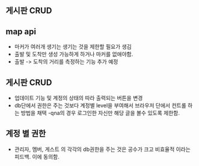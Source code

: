 ## 게시판 CRUD 

## map api 
- 마커가 여러개 생기는 생기는 것을 제한할 필요가 생김
- 출발 및 도착만 생성 가능하게 하거나 마커를 없애야함.
- 출발 -> 도착의 거리를 측정하는 기능 추가 예정


## 게시판 CRUD 
-  업데이트 기능 및 계정의 상태의 따라 출력되는 버튼을 변경
- db단에서 권한은 주는 것보다 계정별 level을 부여해서 브라우저 단에서 컨트롤 하는 방법을 채택
-qna의 경우 로그인한 자신만 해당 글을 볼수 있도록 제한함.

## 계정 별 권한
- 관리자, 멤버, 게스트 의 각각의 db권한을 주는 것은 공수가 크고 비효율적 이라는 피드백. 이에 동의함.
